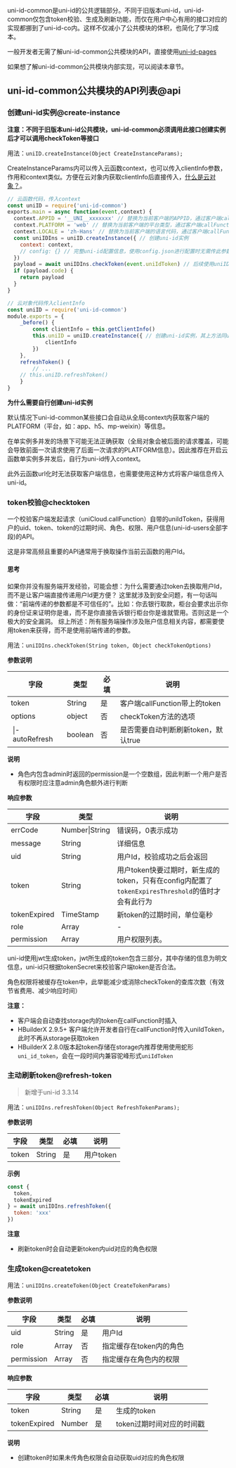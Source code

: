 uni-id-common是uni-id的公共逻辑部分。不同于旧版本uni-id，uni-id-common仅包含token校验、生成及刷新功能，而仅在用户中心有用的接口对应的实现都挪到了uni-id-co内。这样不仅减小了公共模块的体积，也简化了学习成本。

一般开发者无需了解uni-id-common公共模块的API，直接使用[uni-id-pages](uniCloud/uni-id-pages.md)

如果想了解uni-id-common公共模块内部实现，可以阅读本章节。

## uni-id-common公共模块的API列表@api

### 创建uni-id实例@create-instance

**注意：不同于旧版本uni-id公共模块，uni-id-common必须调用此接口创建实例后才可以调用checkToken等接口**

用法：`uniID.createInstance(Object CreateInstanceParams);`

CreateInstanceParams内可以传入云函数context，也可以传入clientInfo参数，作用和context类似。方便在云对象内获取clientInfo后直接传入，[什么是云对象？](uniCloud/cloud-obj.md)。

```js
// 云函数代码，传入context
const uniID = require('uni-id-common')
exports.main = async function(event,context) {
  context.APPID = '__UNI__xxxxxxx' // 替换为当前客户端的APPID，通过客户端callFunction请求的场景可以使用context.APPID获取
  context.PLATFORM = 'web' // 替换为当前客户端的平台类型，通过客户端callFunction请求的场景可以使用context.PLATFORM获取
  context.LOCALE = 'zh-Hans' // 替换为当前客户端的语言代码，通过客户端callFunction请求的场景可以使用context.LOCALE获取
  const uniIDIns = uniID.createInstance({ // 创建uni-id实例
    context: context,
    // config: {} // 完整uni-id配置信息，使用config.json进行配置时无需传此参数
  })
  payload = await uniIDIns.checkToken(event.uniIdToken) // 后续使用uniIDIns调用相关接口
  if (payload.code) {
  	return payload
  }
}

// 云对象代码传入clientInfo
const uniID = require('uni-id-common')
module.exports = {
	_before() {
		const clientInfo = this.getClientInfo()
		this.uniID = uniID.createInstance({ // 创建uni-id实例，其上方法同uniID
			clientInfo
		})
	},
	refreshToken() {
		// ...
    // this.uniID.refreshToken()
	}
}
```

**为什么需要自行创建uni-id实例**

默认情况下uni-id-common某些接口会自动从全局context内获取客户端的PLATFORM（平台，如：app、h5、mp-weixin）等信息。

在单实例多并发的场景下可能无法正确获取（全局对象会被后面的请求覆盖，可能会导致前面一次请求使用了后面一次请求的PLATFORM信息）。因此推荐在开启云函数单实例多并发后，自行为uni-id传入context。

此外云函数url化时无法获取客户端信息，也需要使用这种方式将客户端信息传入uni-id。

### token校验@checktoken

一个校验客户端发起请求（uniCloud.callFunction）自带的uniIdToken，获得用户的uid、token、token的过期时间、角色、权限、用户信息(uni-id-users全部字段)的API。

这是非常高频且重要的API通常用于换取操作当前云函数的用户Id。

#### 思考

如果你并没有服务端开发经验，可能会想：为什么需要通过token去换取用户Id，而不是让客户端直接传递用户Id更方便？
这里就涉及到安全问题，有一句话叫做：“前端传递的参数都是不可信任的”。比如：你去银行取款，柜台会要求出示你的身份证来证明你是谁，而不是你直接告诉银行柜台你是谁就管用。否则这是一个极大的安全漏洞。
综上所述：所有服务端操作涉及账户信息相关内容，都需要使用token来获得，而不是使用前端传递的参数。

用法：`uniIDIns.checkToken(String token, Object checkTokenOptions)`

**参数说明**

| 字段							| 类型		| 必填	| 说明								|
| ---							| ---		| ---	| ---								|
| token							| String	| 是	|客户端callFunction带上的token		|
| options						| object	| 否	|checkToken方法的选项				|
| &nbsp;&#124;-&nbsp;autoRefresh| boolean	| 否	|是否需要自动判断刷新token，默认true	|

**说明**

- 角色内包含admin时返回的permission是一个空数组，因此判断一个用户是否有权限时应注意admin角色额外进行判断

**响应参数**

| 字段			| 类型				| 说明																								|
| ---			| ---				| ---																								|
| errCode		| Number&#124;String|错误码，0表示成功																					|
| message		| String			|详细信息																							|
| uid			| String			|用户Id，校验成功之后会返回																			|
| token			| String			|用户token快要过期时，新生成的token，只有在config内配置了`tokenExpiresThreshold`的值时才会有此行为	|
| tokenExpired	| TimeStamp			|新token的过期时间，单位毫秒																		|
| role			| Array				|-																									|
| permission	| Array				|用户权限列表。																						|

uni-id使用jwt生成token，jwt所生成的token包含三部分，其中存储的信息为明文信息，uni-id只根据tokenSecret来校验客户端token是否合法。


角色权限将被缓存在token中，此举能减少或消除checkToken的查库次数（有效节省费用、减少响应时间）

**注意：**

- 客户端会自动查找storage内的token在callFunction时插入
- HBuilderX 2.9.5+ 客户端允许开发者自行在callFunction时传入uniIdToken，此时不再从storage获取token
- HBuilderX 2.8.0版本起token存储在storage内推荐使用使用蛇形`uni_id_token`，会在一段时间内兼容驼峰形式`uniIdToken`

### 主动刷新token@refresh-token

> 新增于uni-id 3.3.14

用法：`uniIDIns.refreshToken(Object RefreshTokenParams);`

**参数说明**

| 字段| 类型	| 必填| 说明	|
| ---	| ---		| ---	| ---		|
| token	| String| 是	|用户token|

**示例**

```js
const {
  token,
  tokenExpired
} = await uniIDIns.refreshToken({
  token: 'xxx'
})
```

**注意**

- 刷新token时会自动更新token内uid对应的角色权限

### 生成token@createtoken

用法：`uniIDIns.createToken(Object CreateTokenParams)`

**参数说明**

| 字段		| 类型	| 必填	| 说明					|
| ---		| ---	| ---	| ---					|
| uid		| String| 是	|用户Id					|
| role		| Array	| 否	|指定缓存在token内的角色|
| permission| Array	| 否	|指定缓存在角色内的权限	|

**响应参数**

| 字段				| 类型	| 必填| 说明										|
| ---					| ---		| ---	| ---											|
| token				| String| 是	|生成的token							|
| tokenExpired| Number| 是	|token过期时间对应的时间戳|

**说明**

- 创建token时如果未传角色权限会自动获取uid对应的角色权限
